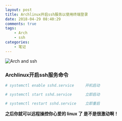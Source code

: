 ```yaml
---
layout: post
title: Archlinux开启ssh服务以使用终端登录
date: 2018-04-29 08:40:29
comments: true
tags:
    - Arch
    - ssh
categories:
    - 笔记
---
```


![Arch and ssh](https://s1.ax1x.com/2018/10/12/iNizjI.png)

### Archlinux开启ssh服务命令

```bash
# systemctl enable sshd.service     开机启动

# systemctl start sshd.service      立即启动

# systemctl restart sshd.service    立即重启
```

**之后你就可以远程操控你心爱的 linux 了 是不是很激动啊！**

